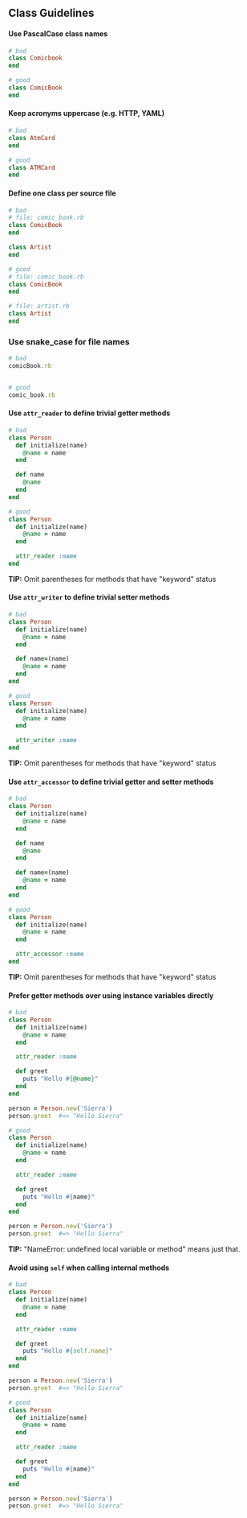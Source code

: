 ## Class Guidelines


#### Use PascalCase class names

```ruby
# bad
class Comicbook
end

# good
class ComicBook
end
```


#### Keep acronyms uppercase (e.g. HTTP, YAML)

```ruby
# bad
class AtmCard
end

# good
class ATMCard
end
```


#### Define one class per source file

```ruby
# bad
# file: comic_book.rb
class ComicBook
end

class Artist
end

# good
# file: comic_book.rb
class ComicBook
end

# file: artist.rb
class Artist
end
```


### Use snake_case for file names

```ruby
# bad
comicBook.rb


# good
comic_book.rb
```


#### Use `attr_reader` to define trivial getter methods

```ruby
# bad
class Person
  def initialize(name)
    @name = name
  end

  def name
    @name
  end
end

# good
class Person
  def initialize(name)
    @name = name
  end

  attr_reader :name
end
```

**TIP:** Omit parentheses for methods that have "keyword" status


#### Use `attr_writer` to define trivial setter methods

```ruby
# bad
class Person
  def initialize(name)
    @name = name
  end

  def name=(name)
    @name = name
  end
end

# good
class Person
  def initialize(name)
    @name = name
  end

  attr_writer :name
end
```

**TIP:** Omit parentheses for methods that have "keyword" status


#### Use `attr_accessor` to define trivial getter and setter methods

```ruby
# bad
class Person
  def initialize(name)
    @name = name
  end

  def name
    @name
  end

  def name=(name)
    @name = name
  end
end

# good
class Person
  def initialize(name)
    @name = name
  end

  attr_accessor :name
end
```

**TIP:** Omit parentheses for methods that have "keyword" status


#### Prefer getter methods over using instance variables directly

```ruby
# bad
class Person
  def initialize(name)
    @name = name
  end

  attr_reader :name

  def greet
    puts "Hello #{@name}"
  end
end

person = Person.new('Sierra')
person.greet  #=> "Hello Sierra"

# good
class Person
  def initialize(name)
    @name = name
  end

  attr_reader :name

  def greet
    puts "Hello #{name}"
  end
end

person = Person.new('Sierra')
person.greet  #=> "Hello Sierra"
```

**TIP:** "NameError: undefined local variable or method" means just that.


#### Avoid using `self` when calling internal methods

```ruby
# bad
class Person
  def initialize(name)
    @name = name
  end

  attr_reader :name

  def greet
    puts "Hello #{self.name}"
  end
end

person = Person.new('Sierra')
person.greet  #=> "Hello Sierra"

# good
class Person
  def initialize(name)
    @name = name
  end

  attr_reader :name

  def greet
    puts "Hello #{name}"
  end
end

person = Person.new('Sierra')
person.greet  #=> "Hello Sierra"
```
